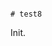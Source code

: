                                                                                                                                       # test8

Init.
